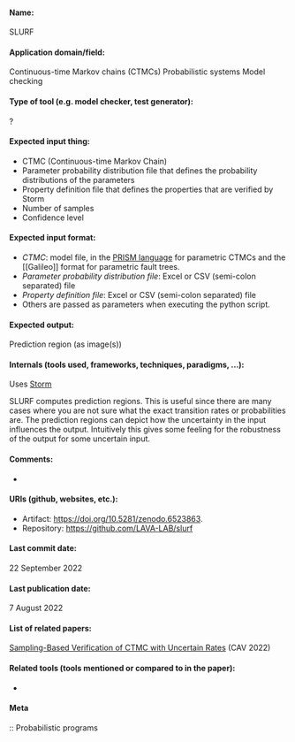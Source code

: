 
#### Name:
SLURF

#### Application domain/field:
Continuous-time Markov chains (CTMCs)
Probabilistic systems
Model checking

#### Type of tool (e.g. model checker, test generator):
?

#### Expected input thing:
- CTMC (Continuous-time Markov Chain)
- Parameter probability distribution file that defines the probability distributions of the parameters
- Property definition file that defines the properties that are verified by Storm
- Number of samples
- Confidence level

#### Expected input format:
- *CTMC*: model file, in the [PRISM language](../../Formats/PRISM%20language.md) for parametric CTMCs and the [[Galileo]] format for parametric fault trees.
- *Parameter probability distribution file*: Excel or CSV (semi-colon separated) file
- *Property definition file*: Excel or CSV (semi-colon separated) file
- Others are passed as parameters when executing the python script.

#### Expected output:
Prediction region (as image(s))

#### Internals (tools used, frameworks, techniques, paradigms, ...):
Uses [Storm](../../Tools/Checkers/Storm.md)

SLURF computes prediction regions. This is useful since there are many cases where you are not sure what the exact transition rates or probabilities are. 
The prediction regions can depict how the uncertainty in the input influences the output. Intuitively this gives some feeling for the robustness of the output for some uncertain input.

#### Comments:
-

#### URIs (github, websites, etc.):
- Artifact: https://doi.org/10.5281/zenodo.6523863.
- Repository: https://github.com/LAVA-LAB/slurf

#### Last commit date:
22 September 2022

#### Last publication date:
7 August 2022

#### List of related papers:
[Sampling-Based Verification of CTMC with Uncertain Rates](https://doi.org/10.1007/978-3-031-13188-2_2) (CAV 2022)

#### Related tools (tools mentioned or compared to in the paper):
-

#### Meta
:: Probabilistic programs